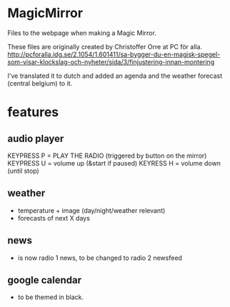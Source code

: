 # MagicMirror
Files to the webpage when making a Magic Mirror.

These files are originally created by Christoffer Orre at PC för alla.
http://pcforalla.idg.se/2.1054/1.601411/sa-bygger-du-en-magisk-spegel-som-visar-klockslag-och-nyheter/sida/3/finjustering-innan-montering

I've translated it to dutch and added an agenda and the weather forecast (central belgium) to it.


# features

## audio player
KEYPRESS P = PLAY THE RADIO (triggered by button on the mirror)
KEYPRESS U = volume up (&start if paused)
KEYRESS H = volume down (until stop)

## weather
- temperature + image (day/night/weather relevant)
- forecasts of next X days

## news
- is now radio 1 news, to be changed to radio 2 newsfeed

## google calendar
- to be themed in black.



